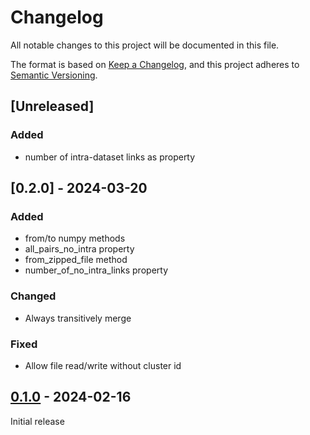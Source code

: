 # Changelog

All notable changes to this project will be documented in this file.

The format is based on [Keep a Changelog](https://keepachangelog.com/en/1.0.0/),
and this project adheres to [Semantic Versioning](https://semver.org/spec/v2.0.0.html).

## [Unreleased]

### Added

- number of intra-dataset links as property

## [0.2.0] - 2024-03-20

### Added

- from/to numpy methods
- all_pairs_no_intra property
- from_zipped_file method
- number_of_no_intra_links property

### Changed

- Always transitively merge

### Fixed

- Allow file read/write without cluster id

## [0.1.0] - 2024-02-16

Initial release


[0.1.0]: https://github.com/dobraczka/eche/releases/tag/0.1.0

